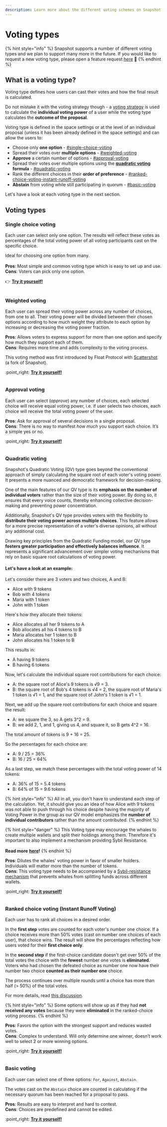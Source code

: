 ```yaml
---
description: Learn more about the different voting schemes on Snapshot.
---
```


# Voting types

{% hint style="info" %}
Snapshot supports a number of different voting types and we plan to support many more in the future. If you would like to request a new voting type, please open a feature request [here](https://features.snapshot.org/feature-requests) :pray:&#x20;
{% endhint %}

## What is a voting type?

Voting type defines how users can cast their votes and how the final result is calculated.

Do not mistake it with the voting strategy though - a [voting strategy](../user-guides/voting-strategies.md) is used to calculate the **individual voting power** of a user while the voting type calculates the **outcome of the proposal**.

Voting type is defined in the space settings or at the level of an individual proposal (unless it has been already defined in the space settings) and can allow the users to:&#x20;

* Choose only **one option** - [#single-choice-voting](voting-types.md#single-choice-voting "mention")
* Spread their votes over **multiple options** - [#weighted-voting](voting-types.md#weighted-voting "mention")
* **Approve** a certain number of options - [#approval-voting](voting-types.md#approval-voting "mention")
* Spread their votes over multiple options using the [**quadratic voting**](https://en.wikipedia.org/wiki/Quadratic_voting) **formula** - [#quadratic-voting](voting-types.md#quadratic-voting "mention")
* Rank the different choices in their **order of preference** - [#ranked-choice-voting-instant-runoff-voting](voting-types.md#ranked-choice-voting-instant-runoff-voting "mention")
* **Abstain** from voting while still participating in quorum - [#basic-voting](voting-types.md#basic-voting "mention")

Let's have a look at each voting type in the next section.

## Voting types

### Single choice voting

Each user can select only one option. The results will reflect these votes as percentages of the total voting power of all voting participants cast on the specific choice.&#x20;

Ideal for choosing one option from many.\
\
**Pros**: Most simple and common voting type which is easy to set up and use.\
**Cons**: Voters can pick only one option.

👉 [**Try it yourself!**](https://snapshot.org/#/pistachiodao.eth/proposal/0x02c3fcd64e86157d07c88e5a715ac08f57655917f8bfd5be30a99092136511ec)

<figure><img src="../.gitbook/assets/image (50).png" alt=""><figcaption></figcaption></figure>

### Weighted voting

Each user can spread their voting power across any number of choices, from one to all. Their voting power will be divided between their chosen options according to how much weight they attribute to each option by increasing or decreasing the voting power fraction.

**Pros**: Allows voters to express support for more than one option and specify how much they support each of them.\
**Cons**: Requires more time and adds complexity to the voting process.

This voting method was first introduced by Float Protocol with [Scattershot](https://github.com/FloatProtocol/scattershot) (a fork of Snapshot).

:point\_right: [**Try it yourself!**](https://snapshot.org/#/pistachiodao.eth/proposal/0xf93f1ac80e22cc930b1eef1d20bd34671ccc33b88b04695479c9de364451d77f)

<figure><img src="../.gitbook/assets/image (129).png" alt=""><figcaption></figcaption></figure>

### Approval voting

Each user can select (_approve_) any number of choices, each selected choice will receive equal voting power, i.e. if user selects two choices, each choice will receive the total voting power of the user.

**Pros**: Ask for approval of several decisions in a single proposal.\
**Cons**: There is no way to manifest _how much_ you support each choice. It’s a simple yes or no.

:point\_right: [**Try it yourself!**](https://snapshot.org/#/pistachiodao.eth/proposal/0x08c3bd2960700525770a1d634f8599ba967e55fcc05b6c1649d984d88253769d)

<figure><img src="../.gitbook/assets/image (111).png" alt=""><figcaption></figcaption></figure>

### Quadratic voting

Snapshot's Quadratic Voting (QV) type goes beyond the conventional approach of simply calculating the square root of each voter's voting power. It presents a more nuanced and democratic framework for decision-making.

One of the main features of our QV type is its **emphasis on the number of individual voters** rather than the size of their voting power. By doing so, it ensures that every voice counts, thereby enhancing collective decision-making and preventing power concentration.

Additionally, Snapshot's QV type provides voters with the flexibility to **distribute their voting power across multiple choices**. This feature allows for a more precise representation of a voter's diverse opinions, all without any additional cost.

Drawing key principles from the Quadratic Funding model, our QV type **fosters greater participation and effectively balances influence**. It represents a significant advancement over simpler voting mechanisms that rely on basic square root calculations of voting power.

#### **Let's have a look at an example:**

Let's consider there are 3 voters and two choices, A and B:

* Alice with 9 tokens
* Bob with 4 tokens
* Maria with 1 token
* John with 1 token

Here's how they allocate their tokens:

* Alice allocates all her 9 tokens to A
* Bob allocates all his 4 tokens to B
* Maria allocates her 1 token to B
* John allocates his 1 token to B

This results in:

* A having 9 tokens
* B having 6 tokens

Now, let's calculate the individual square root contributions for each choice:

* A: the square root of Alice's 9 tokens is √9 = 3.
* B: the square root of Bob's 4 tokens is √4 = 2, the square root of Maria's 1 token is √1 = 1, and the square root of John's 1 token is √1 = 1.

Next, we add up the square root contributions for each choice and square the result:

* A: we square the 3, so A gets 3^2 = 9.
* B: we add 2, 1, and 1, giving us 4, and square it, so B gets 4^2 = 16.

The total amount of tokens is 9 + 16 = 25.

So the percentages for each choice are:

* A: 9 / 25 = 36%
* B: 16 / 25 = 64%

As a last step, we match these percentages with the total voting power of 14 tokens:

* A: 36% of 15 = 5.4 tokens
* B: 64% of 15 = 9.6 tokens

{% hint style="info" %}
All in all, you don't have to understand each step of the calculation. Yet, it should give you an idea of how Alice with 9 tokens was not able to push through his choice despite having the majority of Voting Power in the group as our QV model emphasizes the **number of individual contributors** rather than the amount contributed.
{% endhint %}

{% hint style="danger" %}
This Voting type may encourage the whales to create multiple wallets and split their holdings among them. Therefore it's important to also implement a mechanism providing Sybil Resistance. \
\
**Read more** [**here**](../user-guides/spaces/space-handbook/sybil-resistance-scam-and-spam-prevention.md)**!**
{% endhint %}

**Pros**: Dilutes the whales' voting power in favor of smaller holders. Individuals will matter more than the number of tokens. \
**Cons**: This voting type needs to be accompanied by a [Sybil-resistance mechanism](../user-guides/validation-strategies.md) that prevents whales from splitting funds across different wallets.&#x20;

:point\_right: [**Try it yourself!**](https://snapshot.org/#/pistachiodao.eth/proposal/0x21f64875abbca71762a980efae43ab62b546d54f19a208d0e61a5d7cee571a35)

<figure><img src="../.gitbook/assets/image (97).png" alt=""><figcaption></figcaption></figure>

### Ranked choice voting (Instant Runoff Voting)

Each user has to rank all choices in a desired order.&#x20;

In the **first step** votes are counted for each voter's number one choice. If a choice receives more than 50% votes (cast on number one choices of each user), that choice wins. The result will show the percentages reflecting how users voted for their **first choice only**.

In the **second step** if the first-choice candidate doesn't get over 50% of the total votes the choice with the **fewest** number one votes is **eliminated**. Voters who had chosen the defeated choice as number one now have their number two choice **counted as their number one** choice.&#x20;

The process continues over multiple rounds until a choice has more than half (> 50%) of the total votes.&#x20;

For more details, read [this discussion](https://github.com/snapshot-labs/snapshot/discussions/1624).

{% hint style="info" %}
Some options will show up as if they had **not received any votes** because they were **eliminated** in the ranked-choice voting process.
{% endhint %}

**Pros**: Favors the option with the strongest support and reduces wasted votes. \
**Cons**: Complex to understand. Will only determine one winner, doesn’t work well to select 2 or more winning options.

:point\_right: [**Try it yourself!**](https://snapshot.org/#/pistachiodao.eth/proposal/0x5003da0f03e718b461e53fe10a998b60172e2e108472153282fcef781c300f23)

<figure><img src="../.gitbook/assets/image (100).png" alt=""><figcaption></figcaption></figure>

### Basic voting

Each user can select one of three options: `For`, `Against`, `Abstain`.

The votes cast on the `Abstain` choice are counted in calculating if the necessary quorum has been reached for a proposal to pass.

**Pros**: Results are easy to interpret and hard to contest.\
**Cons**: Choices are predefined and cannot be edited.&#x20;

:point\_right: [**Try it yourself!**](https://snapshot.org/#/pistachiodao.eth/proposal/0x38c654c0f81b63ea1839ec3b221fad6ecba474aa0c4e8b4e8bc957f70100e753)

<figure><img src="../.gitbook/assets/image (92).png" alt=""><figcaption></figcaption></figure>
